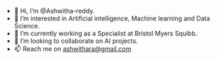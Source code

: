 - 👋 Hi, I’m @Ashwitha-reddy.
- 👀 I’m interested in Artificial intelligence, Machine learning and Data Science.
- 🌱 I’m currently working as a Specialist at Bristol Myers Squibb.
- 💞️ I’m looking to collaborate on AI projects.
- 📫 Reach me on ashwithara@gmail.com

<!---
Ashwitha-reddy/Ashwitha-reddy is a ✨ special ✨ repository because its `README.md` (this file) appears on your GitHub profile.
You can click the Preview link to take a look at your changes.
--->
